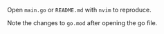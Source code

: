 Open `main.go` or `README.md` with `nvim` to reproduce.

Note the changes to `go.mod` after opening the go file.

